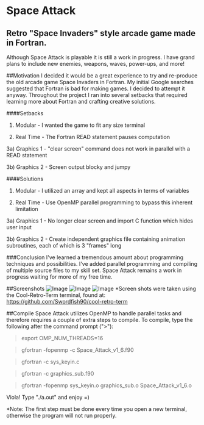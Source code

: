 Space Attack
======================
Retro "Space Invaders" style arcade game made in Fortran.
-----------------------------------------------------------------------------------

Although Space Attack is playable it is still a work in progress. I have grand plans to include new enemies, weapons, waves, power-ups, and more!

##Motivation
  I decided it would be a great experience to try and re-produce the old arcade game Space Invaders in Fortran.  My initial Google searches suggested that Fortran is bad for making games.  I decided to attempt it anyway.  Throughout the project I ran into several setbacks that required learning more about Fortran and crafting creative solutions.

####Setbacks
1) Modular - I wanted the game to fit any size terminal

2) Real Time - The Fortran READ statement pauses computation

3a) Graphics 1 - "clear screen" command does not work in parallel with a READ statement

3b) Graphics 2 - Screen output blocky and jumpy

####Solutions
1) Modular - I utilized an array and kept all aspects in terms of variables

2) Real Time - Use OpenMP parallel programming to bypass this inherent limitation

3a) Graphics 1 - No longer clear screen and import C function which hides user input

3b) Graphics 2 - Create independent graphics file containing animation subroutines, each of which is 3 "frames" long

###Conclusion
  I've learned a tremendous amount about programming techniques and possibilities.  I've added parallel programming and compiling of multiple source files to my skill set.  Space Attack remains a work in progress waiting for more of my free time.


##Screenshots
![Image](<http://i.imgur.com/qNdxfxM.png>)
![Image](<http://i.imgur.com/a8E6ww0.png>)
![Image](<http://i.imgur.com/x0Sbp4n.png>)
*Screen shots were taken using the Cool-Retro-Term terminal, found at: https://github.com/Swordfish90/cool-retro-term

##Compile
Space Attack utilizes OpenMP to handle parallel tasks and therefore requires a couple of extra steps to compile.
To compile, type the following after the command prompt (">"):
  >export OMP_NUM_THREADS=16
  
  >gfortran -fopenmp -c Space_Attack_v1_6.f90
  
  >gfortran -c sys_keyin.c
  
  >gfortran -c graphics_sub.f90
  
  >gfortran -fopenmp sys_keyin.o graphics_sub.o Space_Attack_v1_6.o

Viola!  Type "./a.out" and enjoy =)

*Note: The first step must be done every time you open a new terminal, otherwise the program will not run properly.
